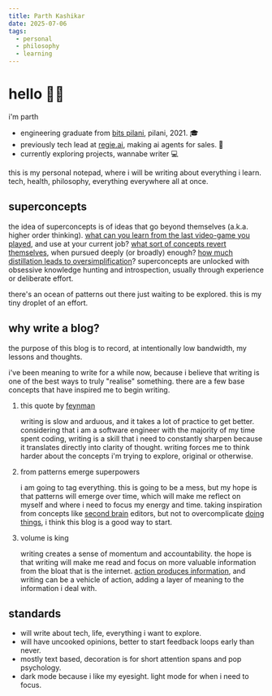 ```yaml
---
title: Parth Kashikar
date: 2025-07-06
tags:
  - personal
  - philosophy
  - learning
---
```


# hello 👋🏼

i'm parth

- engineering graduate from [bits pilani](https://www.google.com/search?q=bits+pilani&oq=bits+pilani&sourceid=chrome&ie=UTF-8), pilani, 2021. 🎓
- previously tech lead at [regie.ai](https://www.regie.ai/), making ai agents for sales. 🏢
- currently exploring projects, wannabe writer 💻

this is my personal notepad, where i will be writing about everything i learn. tech, health, philosophy, everything everywhere all at once.

## superconcepts

the idea of superconcepts is of ideas that go beyond themselves (a.k.a. higher order thinking). [what can you learn from the last video-game you played](https://www.reddit.com/r/CryptoCurrency/comments/15sd324/til_vitalik_buterin_created_ethereum_as_a_result/), and use at your current job? [what sort of concepts revert themselves](https://einzelganger.co/the-backwards-law/), when pursued deeply (or broadly) enough? [how much distillation leads to oversimplification](https://x.com/paraschopra/status/1732368031714845094)? superconcepts are unlocked with obsessive knowledge hunting and introspection, usually through experience or deliberate effort.

there's an ocean of patterns out there just waiting to be explored. this is my tiny droplet of an effort.

## why write a blog?

the purpose of this blog is to record, at intentionally low bandwidth, my lessons and thoughts.

i've been meaning to write for a while now, because i believe that writing is one of the best ways to truly "realise" something. there are a few base concepts that have inspired me to begin writing.

1. this quote by [feynman](https://www.goodreads.com/quotes/8414-what-i-cannot-create-i-do-not-understand)

   writing is slow and arduous, and it takes a lot of practice to get better. considering that i am a software engineer with the majority of my time spent coding, writing is a skill that i need to constantly sharpen because it translates directly into clarity of thought. writing forces me to think harder about the concepts i'm trying to explore, original or otherwise.

2. from patterns emerge superpowers

   i am going to tag everything. this is going to be a mess, but my hope is that patterns will emerge over time, which will make me reflect on myself and where i need to focus my energy and time. taking inspiration from concepts like [second brain](https://obsidian.md/) editors, but not to overcomplicate [doing things](https://x.com/ChrisWillx/status/1664302375656357888), i think this blog is a good way to start.

3. volume is king

   writing creates a sense of momentum and accountability. the hope is that writing will make me read and focus on more valuable information from the bloat that is the internet. [action produces information](https://paulgraham.com/greatwork.html), and writing can be a vehicle of action, adding a layer of meaning to the information i deal with.

## standards

- will write about tech, life, everything i want to explore.
- will have uncooked opinions, better to start feedback loops early than never.
- mostly text based, decoration is for short attention spans and pop psychology.
- dark mode because i like my eyesight. light mode for when i need to focus.
